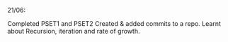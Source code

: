 21/06: 

Completed PSET1 and PSET2
Created & added commits to a repo.
Learnt about Recursion, iteration and rate of growth.
